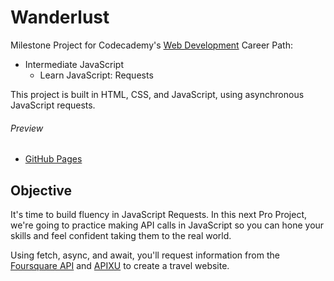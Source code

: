 # Wanderlust

Milestone Project for Codecademy's [Web Development](https://www.codecademy.com/learn/paths/web-development) Career Path:

- Intermediate JavaScript
  - Learn JavaScript: Requests

This project is built in HTML, CSS, and JavaScript, using asynchronous JavaScript requests.

###### Preview

- [GitHub Pages](http://brezich.github.io/wanderlust)

## Objective

It's time to build fluency in JavaScript Requests. In this next Pro Project, we're going to practice making API calls in JavaScript so you can hone your skills and feel confident taking them to the real world.

Using fetch, async, and await, you'll request information from the [Foursquare API](https://developer.foursquare.com/) and [APIXU](https://www.apixu.com/doc/) to create a travel website.
